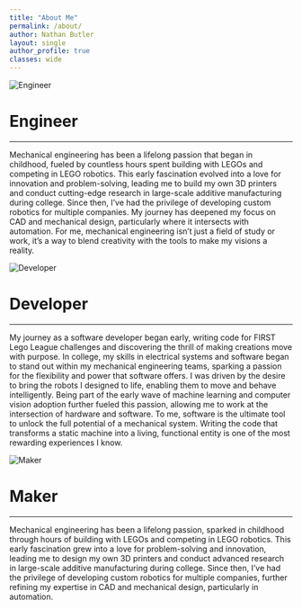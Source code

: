 ```yaml
---
title: "About Me"
permalink: /about/
author: Nathan Butler
layout: single
author_profile: true
classes: wide
---
```


<div class="profile-container">
    <img src="/assets/images/Engineer.jpg" alt="Engineer" class="profile-image">

  <h1 >Engineer</h1>
</div>

---

Mechanical engineering has been a lifelong passion that began in childhood, fueled by countless hours spent building with LEGOs and competing in LEGO robotics. This early fascination evolved into a love for innovation and problem-solving, leading me to build my own 3D printers and conduct cutting-edge research in large-scale additive manufacturing during college. Since then, I’ve had the privilege of developing custom robotics for multiple companies. My journey has deepened my focus on CAD and mechanical design, particularly where it intersects with automation. For me, mechanical engineering isn’t just a field of study or work, it’s a way to blend creativity with the tools to make my visions a reality.

<div class="profile-container">
    <img src="/assets/images/Developer.jpg" alt="Developer" class="profile-image">

  <h1 >Developer</h1>
</div>

---

My journey as a software developer began early, writing code for FIRST Lego League challenges and discovering the thrill of making creations move with purpose. In college, my skills in electrical systems and software began to stand out within my mechanical engineering teams, sparking a passion for the flexibility and power that software offers. I was driven by the desire to bring the robots I designed to life, enabling them to move and behave intelligently. Being part of the early wave of machine learning and computer vision adoption further fueled this passion, allowing me to work at the intersection of hardware and software. To me, software is the ultimate tool to unlock the full potential of a mechanical system. Writing the code that transforms a static machine into a living, functional entity is one of the most rewarding experiences I know.

<div class="profile-container">
    <img src="/assets/images/Maker.jpg" alt="Maker" class="profile-image">

  <h1 >Maker</h1>
</div>

---

Mechanical engineering has been a lifelong passion, sparked in childhood through hours of building with LEGOs and competing in LEGO robotics. This early fascination grew into a love for problem-solving and innovation, leading me to design my own 3D printers and conduct advanced research in large-scale additive manufacturing during college. Since then, I’ve had the privilege of developing custom robotics for multiple companies, further refining my expertise in CAD and mechanical design, particularly in automation.
